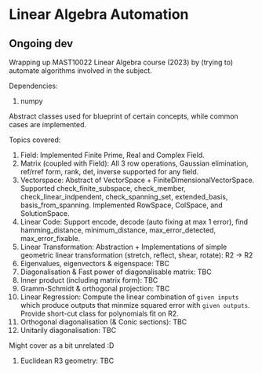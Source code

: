 # Linear Algebra Automation
## Ongoing dev

Wrapping up MAST10022 Linear Algebra course (2023) by (trying to) automate algorithms involved in the subject.

Dependencies:
1. numpy

Abstract classes used for blueprint of certain concepts, while common cases are implemented. 

Topics covered:
1. Field: Implemented Finite Prime, Real and Complex Field.
2. Matrix (coupled with Field): All 3 row operations, Gaussian elimination, ref/rref form, rank, det, inverse supported for any field.
3. Vectorspace: Abstract of VectorSpace + FiniteDimensionalVectorSpace. 
Supported check_finite_subspace, check_member, check_linear_indpendent, check_spanning_set, extended_basis, basis_from_spanning. Implemented RowSpace, ColSpace, and SolutionSpace.
4. Linear Code: Support encode, decode (auto fixing at max 1 error), find hamming_distance, minimum_distance, max_error_detected, max_error_fixable.
5. Linear Transformation: Abstraction + Implementations of simple geometric linear transformation 
(stretch, reflect, shear, rotate): R2 -> R2
6. Eigenvalues, eigenvectors & eigenspace: TBC
7. Diagonalisation & Fast power of diagonalisable matrix: TBC
8. Inner product (including matrix form): TBC
9. Gramm-Schmidt & orthogonal projection: TBC
10. Linear Regression: Compute the linear combination of `given inputs` which produce outputs that minmize squared error with `given outputs`. Provide short-cut class for polynomials fit on R2. 
11. Orthogonal diagonalisation (& Conic sections): TBC
12. Unitarily diagonalisation: TBC

Might cover as a bit unrelated :D
1. Euclidean R3 geometry: TBC
